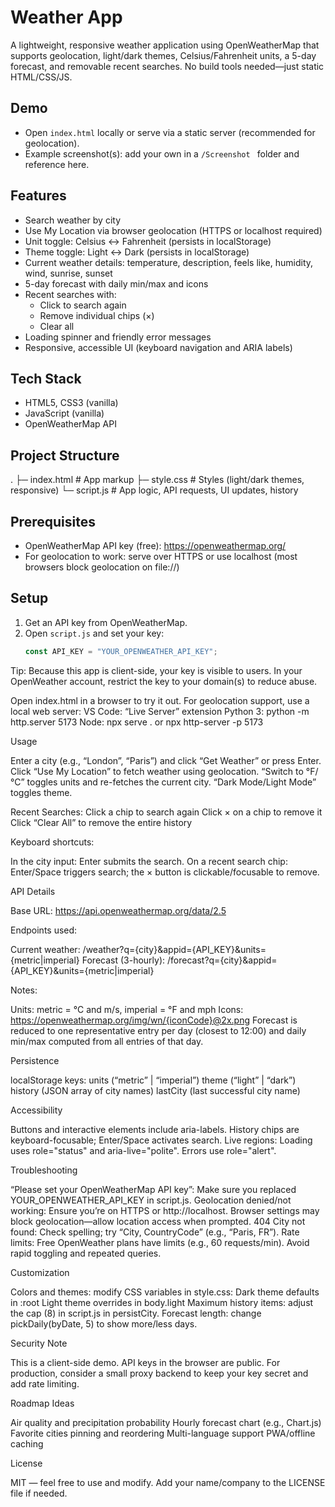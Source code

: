 # Weather App

A lightweight, responsive weather application using OpenWeatherMap that supports geolocation, light/dark themes, Celsius/Fahrenheit units, a 5-day forecast, and removable recent searches. No build tools needed—just static HTML/CSS/JS.

## Demo

- Open `index.html` locally or serve via a static server (recommended for geolocation).
- Example screenshot(s): add your own in a `/Screenshot ` folder and reference here.

## Features

- Search weather by city
- Use My Location via browser geolocation (HTTPS or localhost required)
- Unit toggle: Celsius ↔ Fahrenheit (persists in localStorage)
- Theme toggle: Light ↔ Dark (persists in localStorage)
- Current weather details: temperature, description, feels like, humidity, wind, sunrise, sunset
- 5-day forecast with daily min/max and icons
- Recent searches with:
  - Click to search again
  - Remove individual chips (×)
  - Clear all
- Loading spinner and friendly error messages
- Responsive, accessible UI (keyboard navigation and ARIA labels)

## Tech Stack

- HTML5, CSS3 (vanilla)
- JavaScript (vanilla)
- OpenWeatherMap API

## Project Structure



. ├─ index.html # App markup ├─ style.css # Styles (light/dark themes, responsive) └─ script.js # App logic, API requests, UI updates, history


## Prerequisites

- OpenWeatherMap API key (free): https://openweathermap.org/
- For geolocation to work: serve over HTTPS or use localhost (most browsers block geolocation on file://)

## Setup

1. Get an API key from OpenWeatherMap.
2. Open `script.js` and set your key:
   ```js
   const API_KEY = "YOUR_OPENWEATHER_API_KEY";


Tip: Because this app is client-side, your key is visible to users. In your OpenWeather account, restrict the key to your domain(s) to reduce abuse.

Open index.html in a browser to try it out.
For geolocation support, use a local web server:
VS Code: “Live Server” extension
Python 3: python -m http.server 5173
Node: npx serve . or npx http-server -p 5173

Usage

Enter a city (e.g., “London”, “Paris”) and click “Get Weather” or press Enter.
Click “Use My Location” to fetch weather using geolocation.
“Switch to °F/°C” toggles units and re-fetches the current city.
“Dark Mode/Light Mode” toggles theme.

Recent Searches:
Click a chip to search again
Click × on a chip to remove it
Click “Clear All” to remove the entire history

Keyboard shortcuts:

In the city input: Enter submits the search.
On a recent search chip: Enter/Space triggers search; the × button is clickable/focusable to remove.

API Details

Base URL: https://api.openweathermap.org/data/2.5

Endpoints used:

Current weather: /weather?q={city}&appid={API_KEY}&units={metric|imperial}
Forecast (3-hourly): /forecast?q={city}&appid={API_KEY}&units={metric|imperial}

Notes:

Units: metric = °C and m/s, imperial = °F and mph
Icons: https://openweathermap.org/img/wn/{iconCode}@2x.png
Forecast is reduced to one representative entry per day (closest to 12:00) and daily min/max computed from all entries of that day.

Persistence

localStorage keys:
units (“metric” | “imperial”)
theme (“light” | “dark”)
history (JSON array of city names)
lastCity (last successful city name)

Accessibility

Buttons and interactive elements include aria-labels.
History chips are keyboard-focusable; Enter/Space activates search.
Live regions:
Loading uses role="status" and aria-live="polite".
Errors use role="alert".

Troubleshooting

“Please set your OpenWeatherMap API key”:
Make sure you replaced YOUR_OPENWEATHER_API_KEY in script.js.
Geolocation denied/not working:
Ensure you’re on HTTPS or http://localhost.
Browser settings may block geolocation—allow location access when prompted.
404 City not found:
Check spelling; try “City, CountryCode” (e.g., “Paris, FR”).
Rate limits:
Free OpenWeather plans have limits (e.g., 60 requests/min). Avoid rapid toggling and repeated queries.

Customization

Colors and themes: modify CSS variables in style.css:
Dark theme defaults in :root
Light theme overrides in body.light
Maximum history items: adjust the cap (8) in script.js in persistCity.
Forecast length: change pickDaily(byDate, 5) to show more/less days.

Security Note

This is a client-side demo. API keys in the browser are public. For production, consider a small proxy backend to keep your key secret and add rate limiting.

Roadmap Ideas

Air quality and precipitation probability
Hourly forecast chart (e.g., Chart.js)
Favorite cities pinning and reordering
Multi-language support
PWA/offline caching

License

MIT — feel free to use and modify. Add your name/company to the LICENSE file if needed.
